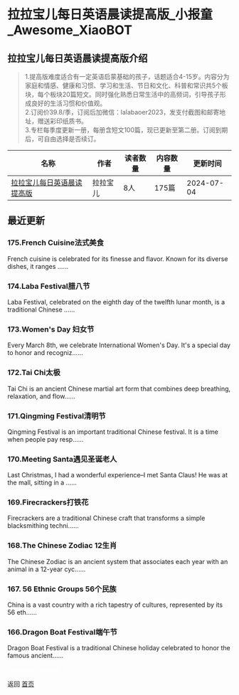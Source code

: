 # 拉拉宝儿每日英语晨读提高版_小报童_Awesome_XiaoBOT

## 拉拉宝儿每日英语晨读提高版介绍
> 1.提高版难度适合有一定英语启蒙基础的孩子，话题适合4-15岁。内容分为家庭和情感、健康和习惯、学习和生活、节日和文化、科普和常识共5个板块，每个板块20篇短文。同时强化熟悉日常生活中的高频词，引导孩子形成良好的生活习惯和价值观。    
2.订阅价39.8/季，订阅后加微信：lalabaoer2023，发支付截图和邮寄地址，赠送彩印纸质书。    
3.专栏每季度更新一册，每册含短文100篇，现已更新至第二册。订阅到期后，可自由选择是否续订。  
  


|名称|作者|读者数量|内容数量|更新时间|
|---|---|---|---|---|
|[拉拉宝儿每日英语晨读提高版](https://xiaobot.net/p/lalabaoer2023?refer=9c3f1c95-a052-465a-9902-f6d75080262a)|拉拉宝儿|8人|175篇|2024-07-04|

## 最近更新
### 175.French Cuisine法式美食

French cuisine is celebrated for its finesse and flavor. Known for its diverse
dishes, it ranges ......

### 174.Laba Festival腊八节

Laba Festival, celebrated on the eighth day of the twelfth lunar month, is a
traditional Chinese ......

### 173.Women's Day 妇女节

Every March 8th, we celebrate International Women's Day. It's a special day to
honor and recogniz......

### 172.Tai Chi太极

Tai Chi is an ancient Chinese martial art form that combines deep breathing,
relaxation, and flow......

### 171.Qingming Festival清明节

Qingming Festival is an important traditional Chinese festival. It is a time
when people pay resp......

### 170.Meeting Santa遇见圣诞老人

Last Christmas, I had a wonderful experience–I met Santa Claus! He was at the
mall, sitting in a ......

### 169.Firecrackers打铁花

Firecrackers are a traditional Chinese craft that transforms a simple
blacksmithing techni......

### 168.The Chinese Zodiac 12生肖

The Chinese Zodiac is an ancient system that associates each year with an
animal in a 12-year cyc......

### 167\. 56 Ethnic Groups 56个民族

China is a vast country with a rich tapestry of cultures, represented by its
56 eth......

### 166.Dragon Boat Festival端午节

Dragon Boat Festival is a traditional Chinese holiday celebrated to honor the
famous ancient......


<a href="https://github.com/Reno9527/awesome-xiaobot" style="color: white; text-decoration: none;">awesome-xiaobot</a>

返回 [首页](../README.md)
